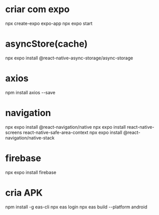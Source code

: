# criar com expo 
npx create-expo expo-app
npx expo start

# asyncStore(cache)
npx expo install @react-native-async-storage/async-storage

# axios
npm install axios --save

# navigation
npx expo install @react-navigation/native
npx expo install react-native-screens react-native-safe-area-context
npx expo install @react-navigation/native-stack

# firebase
npx expo install firebase

# cria APK
npm install -g eas-cli
npx eas login
npx eas build --platform android